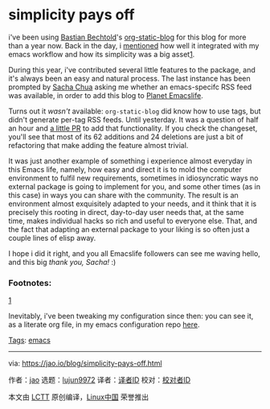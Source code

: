 [#]: subject: "simplicity pays off"
[#]: via: "https://jao.io/blog/simplicity-pays-off.html"
[#]: author: "jao https://jao.io"
[#]: collector: "lujun9972"
[#]: translator: " "
[#]: reviewer: " "
[#]: publisher: " "
[#]: url: " "

simplicity pays off
======

i've been using [Bastian Bechtold][1]'s [org-static-blog][2] for this blog for more than a year now. Back in the day, i [mentioned][3] how well it integrated with my emacs workflow and how its simplicity was a big asset[1][4].

During this year, i've contributed several little features to the package, and it's always been an easy and natural process. The last instance has been prompted by [Sacha Chua][5] asking me whether an emacs-specifc RSS feed was available, in order to add this blog to [Planet Emacslife][6].

Turns out it _wasn't_ available: `org-static-blog` did know how to use tags, but didn't generate per-tag RSS feeds. Until yesterday. It was a question of half an hour and [a little PR][7] to add that functionality. If you check the changeset, you'll see that most of its 62 additions and 24 deletions are just a bit of refactoring that make adding the feature almost trivial.

It was just another example of something i experience almost everyday in this Emacs life, namely, how easy and direct it is to mold the computer environment to fulfil new requirements, sometimes in idiosyncratic ways no external package is going to implement for you, and some other times (as in this case) in ways you can share with the community. The result is an environment almost exquisitely adapted to your needs, and it think that it is precisely this rooting in direct, day-to-day user needs that, at the same time, makes individual hacks so rich and useful to everyone else. That, and the fact that adapting an external package to your liking is so often just a couple lines of elisp away.

I hope i did it right, and you all Emacslife followers can see me waving hello, and this big _thank you, Sacha!_ :)

### Footnotes:

[1][8]

Inevitably, i've been tweaking my configuration since then: you can see it, as a literate org file, in my emacs configuration repo [here][9].

[Tags][10]: [emacs][11]

--------------------------------------------------------------------------------

via: https://jao.io/blog/simplicity-pays-off.html

作者：[jao][a]
选题：[lujun9972][b]
译者：[译者ID](https://github.com/译者ID)
校对：[校对者ID](https://github.com/校对者ID)

本文由 [LCTT](https://github.com/LCTT/TranslateProject) 原创编译，[Linux中国](https://linux.cn/) 荣誉推出

[a]: https://jao.io
[b]: https://github.com/lujun9972
[1]: https://bastibe.de/
[2]: https://github.com/bastibe/org-static-blog
[3]: https://jao.io/blog/2020-02-11-simplicity.html
[4]: tmp.OEepzJQKH6#fn.1
[5]: https://sachachua.com/blog/
[6]: https://planet.emacslife.com/
[7]: https://github.com/bastibe/org-static-blog/pull/92
[8]: tmp.OEepzJQKH6#fnr.1
[9]: https://codeberg.org/jao/elibs/src/branch/main/blog.org
[10]: https://jao.io/blog/tags.html
[11]: https://jao.io/blog/tag-emacs.html
